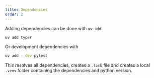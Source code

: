 ```yaml
---
title: Dependencies
order: 2
---
```


Adding dependencies can be done with `uv add`.

```bash
uv add typer
````

Or development dependencies with

```bash
uv add --dev pytest
```

This resolves all dependencies, creates a `.lock` file and creates a local `.venv` folder containing the dependencies and python version.
